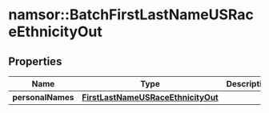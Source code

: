 # namsor::BatchFirstLastNameUSRaceEthnicityOut

## Properties
Name | Type | Description | Notes
------------ | ------------- | ------------- | -------------
**personalNames** | [**FirstLastNameUSRaceEthnicityOut**](FirstLastNameUSRaceEthnicityOut.md) |  | [optional] 


